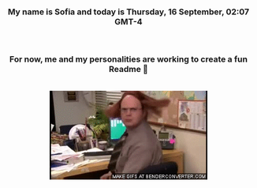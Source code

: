 


<div align="center">
<h3 >My name is Sofia and today is Thursday, 16 September, 02:07 GMT-4</h3><br>
<h3 >For now, me and my personalities are working to create a fun Readme 👋
</h3><br>
<img src='img/dwight.gif' alt='working...'/>
</div>
